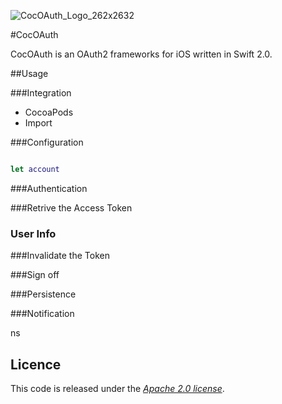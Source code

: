 ![CocOAuth_Logo_262x2632](http://cocoauth.marko-seifert.de/presskit/CocOAuth_Logo_262x262.png)


#CocOAuth

CocOAuth is an OAuth2 frameworks for iOS written in Swift 2.0.


##Usage

###Integration
- CocoaPods
- Import


###Configuration
```swift

let account

```
###Authentication 

###Retrive the Access Token

### User Info

###Invalidate the Token

###Sign off

###Persistence

###Notification



ns

## Licence 

This code is released under the [_Apache 2.0 license_](LICENSE).


[sample]: https://github.com/p2/OAuth2App